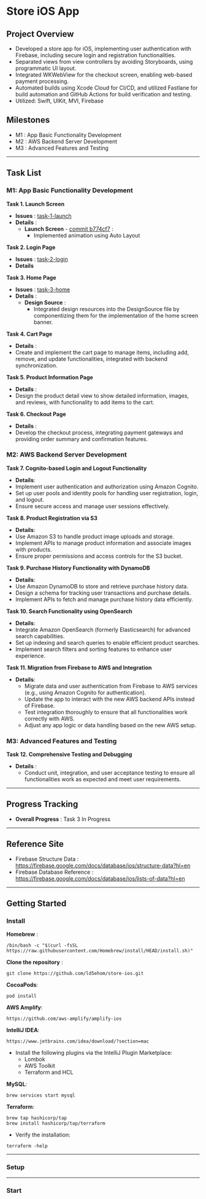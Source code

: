 # Store iOS App

## Project Overview
- Developed a store app for iOS, implementing user authentication with Firebase, including secure login and registration functionalities.
- Separated views from view controllers by avoiding Storyboards, using programmatic UI layout.
- Integrated WKWebView for the checkout screen, enabling web-based payment processing. 
- Automated builds using Xcode Cloud for CI/CD, and utilized Fastlane for build automation and GitHub Actions for build verification and testing.
- Utilized: Swift, UIKit, MVI, Firebase


## Milestones
- M1 : App Basic Functionality Development
- M2 : AWS Backend Server Development
- M3 : Advanced Features and Testing

-----

## Task List
### M1: App Basic Functionality Development

**Task 1. Launch Screen**
   - **Issues** : [task-1-launch](https://github.com/ld5ehom/store-ios/tree/task-1-launch)
   - **Details** :
     - **Launch Screen** - [commit b774cf7](https://github.com/ld5ehom/store-ios/commit/b774cf74c6e510a0e9d0da6b6ca166f4c2e25eae) :
       - Implemented animation using Auto Layout


**Task 2. Login Page**
   - **Issues** : [task-2-login](https://github.com/ld5ehom/store-ios/tree/task-2-login)
   - **Details**  


**Task 3. Home Page**
   - **Issues** : [task-3-home](https://github.com/ld5ehom/store-ios/tree/task-3-home)
   - **Details** : 
     - **Design Source** : 
       - Integrated design resources into the DesignSource file by componentizing them for the implementation of the home screen banner.

**Task 4. Cart Page**
   - **Details** : 
   - Create and implement the cart page to manage items, including add, remove, and update functionalities, integrated with backend synchronization.


**Task 5. Product Information Page**
   - **Details** : 
   - Design the product detail view to show detailed information, images, and reviews, with functionality to add items to the cart.


**Task 6. Checkout Page**
   - **Details** : 
   - Develop the checkout process, integrating payment gateways and providing order summary and confirmation features.


### M2: AWS Backend Server Development

**Task 7. Cognito-based Login and Logout Functionality**
   - **Details**: 
   - Implement user authentication and authorization using Amazon Cognito.
   - Set up user pools and identity pools for handling user registration, login, and logout.
   - Ensure secure access and manage user sessions effectively.



**Task 8. Product Registration via S3**
   - **Details**: 
   - Use Amazon S3 to handle product image uploads and storage.
   - Implement APIs to manage product information and associate images with products.
   - Ensure proper permissions and access controls for the S3 bucket.


**Task 9. Purchase History Functionality with DynamoDB**
   - **Details**: 
   - Use Amazon DynamoDB to store and retrieve purchase history data.
   - Design a schema for tracking user transactions and purchase details.
   - Implement APIs to fetch and manage purchase history data efficiently.



**Task 10. Search Functionality using OpenSearch**
   - **Details**: 
   - Integrate Amazon OpenSearch (formerly Elasticsearch) for advanced search capabilities.
   - Set up indexing and search queries to enable efficient product searches.
   - Implement search filters and sorting features to enhance user experience.



**Task 11. Migration from Firebase to AWS and Integration**
   - **Details**:  
     - Migrate data and user authentication from Firebase to AWS services (e.g., using Amazon Cognito for authentication).
     - Update the app to interact with the new AWS backend APIs instead of Firebase.
     - Test integration thoroughly to ensure that all functionalities work correctly with AWS.
     - Adjust any app logic or data handling based on the new AWS setup.


### M3: Advanced Features and Testing

**Task 12. Comprehensive Testing and Debugging**
   - **Details** : 
     - Conduct unit, integration, and user acceptance testing to ensure all functionalities work as expected and meet user requirements.
     
     
     
-----
## Progress Tracking

- **Overall Progress** : Task 3 In Progress


-----
## Reference Site
- Firebase Structure Data : https://firebase.google.com/docs/database/ios/structure-data?hl=en
- Firebase Database Reference : https://firebase.google.com/docs/database/ios/lists-of-data?hl=en

-----
## Getting Started
### Install 

**Homebrew** : 
```
/bin/bash -c "$(curl -fsSL https://raw.githubusercontent.com/Homebrew/install/HEAD/install.sh)"
```

**Clone the repository** : 
```
git clone https://github.com/ld5ehom/store-ios.git
``` 

**CocoaPods**:
```
pod install
```

**AWS Amplify**:
```
https://github.com/aws-amplify/amplify-ios
```


**IntelliJ IDEA**:
```
https://www.jetbrains.com/idea/download/?section=mac
```
- Install the following plugins via the IntelliJ Plugin Marketplace:
     - Lombok
     - AWS Toolkit
     - Terraform and HCL

**MySQL**:
```
brew services start mysql
```


**Terraform**:
```
brew tap hashicorp/tap
brew install hashicorp/tap/terraform
```
- Verify the installation:
```
terraform -help
```



-----
### Setup






-----
### Start

